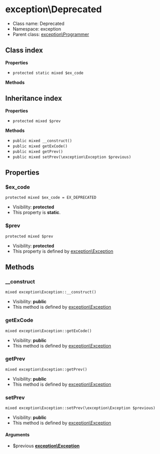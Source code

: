 # exception\Deprecated






* Class name: Deprecated
* Namespace: exception
* Parent class: [exception\Programmer](exception-Programmer)




## Class index

**Properties**
* `protected static mixed $ex_code`

**Methods**


## Inheritance index

**Properties**
* `protected mixed $prev`

**Methods**
* `public mixed __construct()`
* `public mixed getExCode()`
* `public mixed getPrev()`
* `public mixed setPrev(\exception\Exception $previous)`



Properties
----------


### $ex_code

```
protected mixed $ex_code = EX_DEPRECATED
```





* Visibility: **protected**
* This property is **static**.


### $prev

```
protected mixed $prev
```





* Visibility: **protected**
* This property is defined by [exception\Exception](exception-Exception)


Methods
-------


### __construct

```
mixed exception\Exception::__construct()
```





* Visibility: **public**
* This method is defined by [exception\Exception](exception-Exception)



### getExCode

```
mixed exception\Exception::getExCode()
```





* Visibility: **public**
* This method is defined by [exception\Exception](exception-Exception)



### getPrev

```
mixed exception\Exception::getPrev()
```





* Visibility: **public**
* This method is defined by [exception\Exception](exception-Exception)



### setPrev

```
mixed exception\Exception::setPrev(\exception\Exception $previous)
```





* Visibility: **public**
* This method is defined by [exception\Exception](exception-Exception)

#### Arguments

* $previous **[exception\Exception](exception-Exception)**


